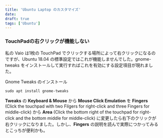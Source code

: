 ```yaml
---
title: 'Ubuntu Laptop のカスタマイズ'
date: 
draft: true
tags: ['Ubuntu']
---
```


### TouchPadの右クリックが機能しない

私の Vaio は1枚の TouchPad でクリックする場所によって右クリックになるのですが、Ubuntu 18.04 の標準設定ではこれが機能しませんでした。gnome-tweaks をインストールして実行すればこれを有効にする設定項目が現れました。

Gnome Tweaks のインストール

```
sudo apt install gnome-tweaks
```

**Tweaks** の **Keyboard & Mouse** から **Mouse Click Emulation** を **Fingers** (Click the touchpad with two Filgers for right-click and three Fingers for middle-click) から **Area** (Click the bottom right of the touchpad for right-click and the bottom middle for middle-click) に変更したら右下のクリックが右クリックになりました。しかし、**Fingers** の説明を読んで実際につかってみるとこっちが便利かも。
